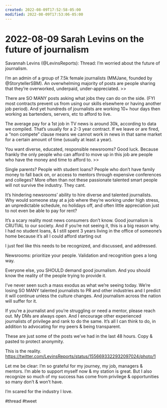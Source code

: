 ```yaml
---
created: 2022-08-09T17:52:58-05:00
modified: 2022-08-09T17:53:06-05:00
---
```


# 2022-08-09 Sarah Levins on the future of journalism

Savannah Levins (@LevinsReports): Thread: I’m worried about the future of journalism. 

I’m an admin of a group of 7.5k female journalists (MMJane, founded by @StorytellerSBM). An overwhelming majority of posts are people sharing that they’re overworked, underpaid, under-appreciated. >>

There are SO MANY posts asking what jobs they can do on the side. (FYI most contracts prevent us from using our skills elsewhere or having another job period). And yet hundreds of journalists are working 10+ hour days then working as bartenders, servers, etc to afford to live.

The average pay for a 1st job in TV news is around 30k, according to data we compiled. That’s usually for a 2-3 year contract. If we leave or are fired, a “non compete” clause means we cannot work in news in that same market for a certain amount of time (usually at least a year).

You want diverse, educated, responsible newsrooms? Good luck. Because frankly the only people who can afford to move up in this job are people who have the money and time to afford to. >>

Single parents? People with student loans? People who don’t have family money to fall back on, or access to mentors through expensive conferences and colleges? More often than not these passionate talented smart people will not survive the industry. They cant. 

It’s hindering newsrooms’ ability to hire diverse and talented journalists. Why would someone stay at a job where they’re working under high stress, an unpredictable schedule, no holidays off, and often little appreciation just to not even be able to pay for rent?

It’s a scary reality most news consumers don’t know. Good journalism is CRUTIAL to our society. And if you’re not seeing it, this is a big reason why. I had no student loans, & I still spent 3 years living in the office of someone’s home because it’s all I could afford starting out

I just feel like this needs to be recognized, and discussed, and addressed. 

Newsrooms: prioritize your people. Validation and recognition goes a long way.

Everyone else, you SHOULD demand good journalism. And you should know the reality of the people trying to provide it.

I’ve never seen such a mass exodus as what we’re seeing today. We’re losing SO MANY talented journalists to PR and other industries and I predict it will continue unless the culture changes. And journalism across the nation will suffer for it.

If you’re a journalist and you’re struggling or need a mentor, please reach out. My DMs are always open. And I encourage other experienced journalists of privilege and rank to do the same. It’s all I can think to do, in addition to advocating for my peers & being transparent.

These are just some of the posts we’ve had in the last 48 hours. Copy & pasted to protect anonymity. 

This is the reality. https://twitter.com/LevinsReports/status/1556693322932097024/photo/1

Let me be clear: I’m so grateful for my journey, my job, managers & mentors. I’m able to support myself now & my station is great. But I also recognize so much of my success has come from privilege & opportunities so many don’t & won’t have. 

I’m scared for the industry I love.

#thread #tweet 
